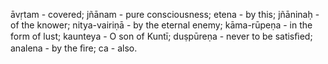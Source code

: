 āvṛtam - covered; jñānam - pure consciousness; etena - by this; jñāninaḥ - of the knower; nitya-vairiṇā - by the eternal enemy; kāma-rūpeṇa - in the form of lust; kaunteya - O son of Kuntī; duṣpūreṇa - never to be satisﬁed; analena - by the ﬁre; ca - also.